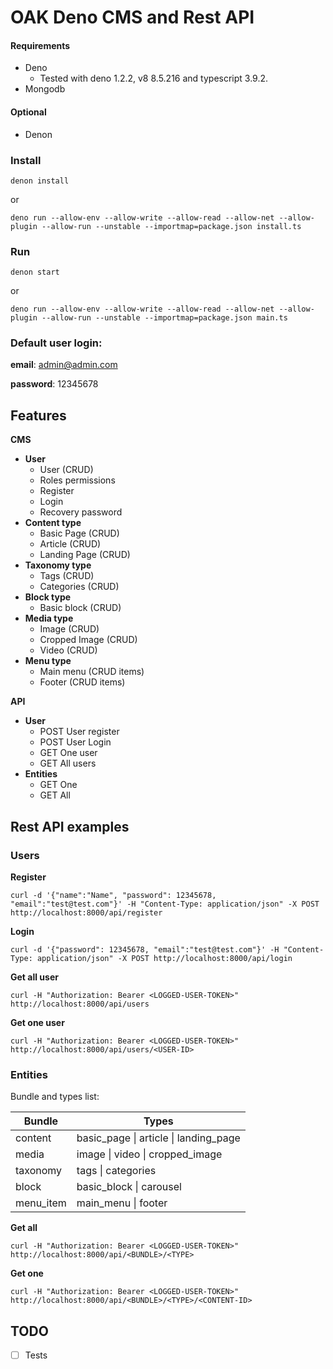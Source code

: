 # OAK Deno CMS and Rest API

#### Requirements

* Deno 
     * Tested with deno 1.2.2, v8 8.5.216 and typescript 3.9.2.
* Mongodb

#### Optional

* Denon

### Install

```shell
denon install
```
or
```shell
deno run --allow-env --allow-write --allow-read --allow-net --allow-plugin --allow-run --unstable --importmap=package.json install.ts
```
### Run
```shell
denon start
```
or
```shell
deno run --allow-env --allow-write --allow-read --allow-net --allow-plugin --allow-run --unstable --importmap=package.json main.ts
```

### Default user login:

**email**: admin@admin.com

**password**: 12345678

## Features
**CMS**
* **User**
    * User (CRUD)    
    * Roles permissions
    * Register
    * Login
    * Recovery password
* **Content type**
    * Basic Page (CRUD)
    * Article (CRUD)
    * Landing Page (CRUD)
* **Taxonomy type**
    * Tags (CRUD)
    * Categories (CRUD)
* **Block type**
    * Basic block (CRUD)
* **Media type**
    * Image (CRUD)
    * Cropped Image (CRUD)
    * Video (CRUD)
* **Menu type**
    * Main menu (CRUD items)
    * Footer (CRUD items)

**API**
* **User**
	* POST User register
	* POST User Login
	* GET One user
	* GET All users
* **Entities**
	* GET One
	* GET All

## Rest API examples

### Users
**Register**
```shell
curl -d '{"name":"Name", "password": 12345678, "email":"test@test.com"}' -H "Content-Type: application/json" -X POST http://localhost:8000/api/register
```

**Login**
```shell
curl -d '{"password": 12345678, "email":"test@test.com"}' -H "Content-Type: application/json" -X POST http://localhost:8000/api/login
```

**Get all user**
```shell
curl -H "Authorization: Bearer <LOGGED-USER-TOKEN>" http://localhost:8000/api/users
```

**Get one user**
```shell
curl -H "Authorization: Bearer <LOGGED-USER-TOKEN>" http://localhost:8000/api/users/<USER-ID>
```

### Entities

Bundle and types list:

Bundle | Types
--- | ---
content | basic_page \| article \| landing_page
media | image \| video \| cropped_image
taxonomy | tags \| categories
block | basic_block \| carousel
menu_item | main_menu \| footer


**Get all**
```shell
curl -H "Authorization: Bearer <LOGGED-USER-TOKEN>" http://localhost:8000/api/<BUNDLE>/<TYPE>
```

**Get one**
```shell
curl -H "Authorization: Bearer <LOGGED-USER-TOKEN>" http://localhost:8000/api/<BUNDLE>/<TYPE>/<CONTENT-ID>
```

## TODO

 - [ ] Tests